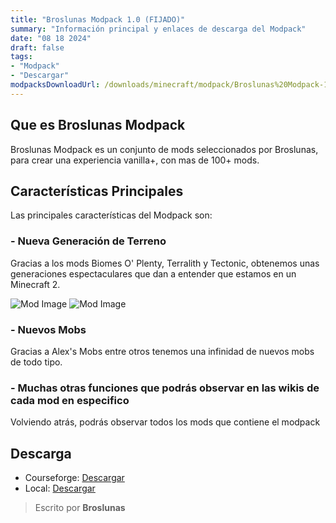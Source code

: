 ```yaml
---
title: "Broslunas Modpack 1.0 (FIJADO)"
summary: "Información principal y enlaces de descarga del Modpack"
date: "08 18 2024"
draft: false
tags:
- "Modpack"
- "Descargar"
modpacksDownloadUrl: /downloads/minecraft/modpack/Broslunas%20Modpack-1.0.zip
---
```

## Que es Broslunas Modpack
Broslunas Modpack es un conjunto de mods seleccionados por Broslunas, para crear una experiencia vanilla+, con mas de 100+ mods.

## Características Principales
Las principales características del Modpack son:

### - Nueva Generación de Terreno
Gracias a los mods Biomes O' Plenty, Terralith y Tectonic, obtenemos unas generaciones espectaculares que dan a entender que estamos en un Minecraft 2.

<img src="/assets/img/minecraft/mods/terralith.jpeg" alt="Mod Image">
<img src="/assets/img/minecraft/mods/biomes-o-plenty.png" alt="Mod Image">

### - Nuevos Mobs
Gracias a Alex's Mobs entre otros tenemos una infinidad de nuevos mobs de todo tipo.

### - Muchas otras funciones que podrás observar en las wikis de cada mod en especifico
Volviendo atrás, podrás observar todos los mods que contiene el modpack

## Descarga
- Courseforge: [Descargar](#NoDisponible)
- Local: [Descargar](/downloads/minecraft/modpack/Broslunas%20Modpack-1.0.zip)

> Escrito por **Broslunas**
